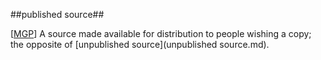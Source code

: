 ##published source##

\[[MGP](SOURCES.md#MGP)\] A source made available for distribution to people wishing a copy; the opposite of [unpublished source](unpublished source.md).
